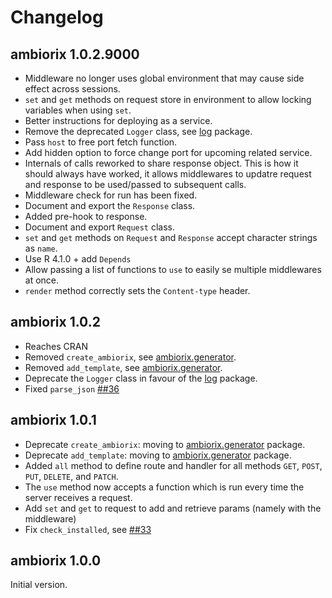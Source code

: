 # Changelog

## ambiorix 1.0.2.9000

- Middleware no longer uses global environment that may cause side effect
across sessions.
- `set` and `get` methods on request store in environment to allow
locking variables when using `set`.
- Better instructions for deploying as a service.
- Remove the deprecated `Logger` class, see [log](https://github.com/devOpifex/log) package.
- Pass `host` to free port fetch function.
- Add hidden option to force change port for upcoming related service.
- Internals of calls reworked to share response object. 
This is how it should always have worked, it allows middlewares to 
updatre request and response to be used/passed to subsequent calls.
- Middleware check for run has been fixed.
- Document and export the `Response` class.
- Added pre-hook to response.
- Document and export `Request` class.
- `set` and `get` methods on `Request` and `Response` accept character
strings as `name`. 
- Use R 4.1.0 + add `Depends`
- Allow passing a list of functions to `use` to easily se multiple
middlewares at once.
- `render` method correctly sets the `Content-type` header.

## ambiorix 1.0.2

- Reaches CRAN
- Removed `create_ambiorix`, see [ambiorix.generator](https://github.com/JohnCoene/ambiorix.generator).
- Removed `add_template`, see [ambiorix.generator](https://github.com/JohnCoene/ambiorix.generator).
- Deprecate the `Logger` class in favour of the [log](https://github.com/devOpifex/log) package.
- Fixed `parse_json` [##36](https://github.com/JohnCoene/ambiorix/issues/36)

## ambiorix 1.0.1

- Deprecate `create_ambiorix`: moving to [ambiorix.generator](https://github.com/JohnCoene/ambiorix.generator) package.
- Deprecate `add_template`: moving to [ambiorix.generator](https://github.com/JohnCoene/ambiorix.generator) package.
- Added `all` method to define route and handler for all methods `GET`, `POST`, `PUT`, `DELETE`, and `PATCH`.
- The `use` method now accepts a function which is run every time the server receives a request.
- Add `set` and `get` to request to add and retrieve params (namely with the middleware)
- Fix `check_installed`, see [##33](https://github.com/JohnCoene/ambiorix/issues/33)

## ambiorix 1.0.0

Initial version.
